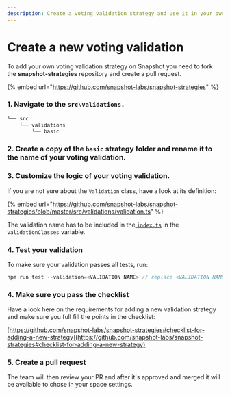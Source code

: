 ```yaml
---
description: Create a voting validation strategy and use it in your own space
---
```


# Create a new voting validation

To add your own voting validation strategy on Snapshot you need to fork the **snapshot-strategies** repository and create a pull request.

{% embed url="https://github.com/snapshot-labs/snapshot-strategies" %}

### 1. Navigate to the **`src\validations.`**

```bash
└── src
    └── validations
        └── basic
```

### 2. Create a copy of the **`basic`** strategy folder and rename it to the name of your voting validation.

### 3. Customize the logic of your voting validation.

If you are not sure about the `Validation` class, have a look at its definition:

{% embed url="https://github.com/snapshot-labs/snapshot-strategies/blob/master/src/validations/validation.ts" %}

The validation name has to be included in the[ `index.ts`](https://github.com/snapshot-labs/snapshot-strategies/blob/master/src/validations/index.ts)  in the `validationClasses` variable.

### 4. Test your validation

To make sure your validation passes all tests, run:

```javascript
npm run test --validation=<VALIDATION NAME> // replace <VALIDATION NAME>
```

### 4. Make sure you pass the checklist

Have a look here on the requirements for adding a new validation strategy and make sure you full fill the points in the checklist:&#x20;

[https://github.com/snapshot-labs/snapshot-strategies#checklist-for-adding-a-new-strategy](https://github.com/snapshot-labs/snapshot-strategies#checklist-for-adding-a-new-strategy)

### 5. Create a pull request

The team will then review your PR and after it's approved and merged it will be available to chose in your space settings.
